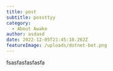 ```yaml
---
title: post
subtitle: possttyy
category:
  - About Awake
author: asdasd
date: 2022-12-05T21:45:18.262Z
featureImage: /uploads/dotnet-bot.png
---
```

fsasfasfasfasfa